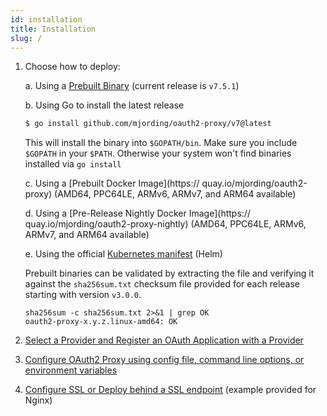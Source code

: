 ```yaml
---
id: installation
title: Installation
slug: /
---
```


1.  Choose how to deploy:

    a. Using a [Prebuilt Binary](https://github.com/mjording/oauth2-proxy/releases) (current release is `v7.5.1`)

    b. Using Go to install the latest release
    ```bash
    $ go install github.com/mjording/oauth2-proxy/v7@latest
    ```
    This will install the binary into `$GOPATH/bin`. Make sure you include `$GOPATH` in your `$PATH`. Otherwise your system won't find binaries installed via `go install`

    c. Using a [Prebuilt Docker Image](https:// quay.io/mjording/oauth2-proxy) (AMD64, PPC64LE, ARMv6, ARMv7, and ARM64 available)

    d. Using a [Pre-Release Nightly Docker Image](https:// quay.io/mjording/oauth2-proxy-nightly) (AMD64, PPC64LE, ARMv6, ARMv7, and ARM64 available)

    e. Using the official [Kubernetes manifest](https://github.com/oauth2-proxy/manifests) (Helm)

    Prebuilt binaries can be validated by extracting the file and verifying it against the `sha256sum.txt` checksum file provided for each release starting with version `v3.0.0`.

    ```
    sha256sum -c sha256sum.txt 2>&1 | grep OK
    oauth2-proxy-x.y.z.linux-amd64: OK
    ```

2.  [Select a Provider and Register an OAuth Application with a Provider](configuration/auth.md)
3.  [Configure OAuth2 Proxy using config file, command line options, or environment variables](configuration/overview.md)
4.  [Configure SSL or Deploy behind a SSL endpoint](configuration/tls.md) (example provided for Nginx)

